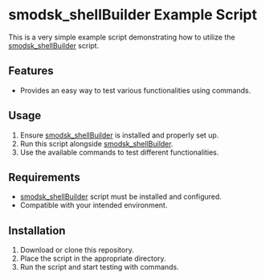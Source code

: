 # smodsk_shellBuilder Example Script

This is a very simple example script demonstrating how to utilize the [smodsk_shellBuilder](https://smodsk.tebex.io/package/6674161) script.

## Features
- Provides an easy way to test various functionalities using commands.

## Usage
1. Ensure [smodsk_shellBuilder](https://smodsk.tebex.io/package/6674161) is installed and properly set up.
2. Run this script alongside [smodsk_shellBuilder](https://smodsk.tebex.io/package/6674161).
3. Use the available commands to test different functionalities.

## Requirements
- [smodsk_shellBuilder](https://smodsk.tebex.io/package/6674161) script must be installed and configured.
- Compatible with your intended environment.

## Installation
1. Download or clone this repository.
2. Place the script in the appropriate directory.
3. Run the script and start testing with commands.
